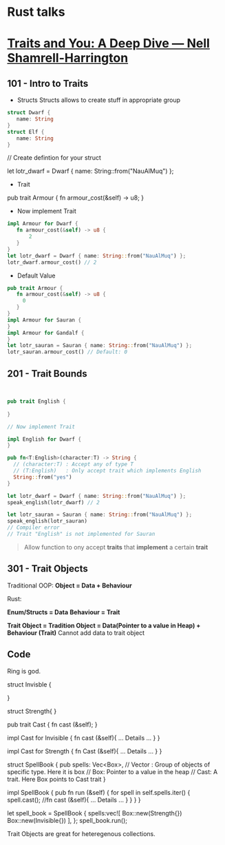 # Rust talks



# [Traits and You: A Deep Dive — Nell Shamrell-Harrington](https://www.youtube.com/watch?v=grU-4u0Okto) 


## 101 - Intro to Traits


- Structs
Structs allows to create stuff in appropriate group


```rust
struct Dwarf {
   name: String
}
struct Elf {
   name: String
}
``` 

// Create defintion for your struct

let lotr_dwarf = Dwarf { name: String::from("NauAlMuq") };

- Trait

pub trait Armour {
   fn armour_cost(&self) -> u8;
}

- Now implement Trait

```rust
impl Armour for Dwarf {
   fn armour_cost(&self) -> u8 {
       2
   }
}
let lotr_dwarf = Dwarf { name: String::from("NauAlMuq") };
lotr_dwarf.armour_cost() // 2
```

- Default Value

```rust
pub trait Armour {
   fn armour_cost(&self) -> u8 {
     0
   }
}
impl Armour for Sauran {
}
impl Armour for Gandalf {
}
let lotr_sauran = Sauran { name: String::from("NauAlMuq") };
lotr_sauran.armour_cost() // Default: 0
```


## 201 - Trait Bounds



```rust


pub trait English {
   
}

// Now implement Trait

impl English for Dwarf {
}

pub fn<T:English>(character:T) -> String { 
  // (character:T) : Accept any of type T
  // (T:English)   : Only accept trait which implements English
  String::from("yes") 
}

let lotr_dwarf = Dwarf { name: String::from("NauAlMuq") };
speak_english(lotr_dwarf) // 2

let lotr_sauran = Sauran { name: String::from("NauAlMuq") };
speak_english(lotr_sauran)
// Compiler error
// Trait "English" is not implemented for Sauran

```

> Allow function to ony accept **traits** that **implement** a certain **trait**


## 301 - Trait Objects

Traditional OOP:
**Object = Data + Behaviour**

Rust:

**Enum/Structs = Data**
**Behaviour = Trait**


**Trait Object = Tradition Object = Data(Pointer to a value in Heap) + Behaviour (Trait)**
Cannot add data to trait object


## Code

Ring is god. 

struct Invisble {

}

struct Strength{
}

pub trait Cast {
 fn cast (&self);
}

impl Cast for Invisible {
 fn cast (&self){ ... Details ... }
}

impl Cast for Strength {
 fn Cast (&self){ ... Details ... }
}

struct SpellBook {
  pub spells: Vec<Box<Cast>>,
  // Vector : Group of objects of specific type. Here it is box
  // Box: Pointer to a value in the heap
  // Cast: A trait. Here Box points to Cast trait
}

impl SpellBook {
  pub fn run (&self) {
    for spell in self.spells.iter() { spell.cast(); //fn cast (&self){ ... Details ... } }
  }
}


let spell_book = SpellBook {
		spells:vec![
		  Box::new(Strength{})
                  Box::new(Invisible{})
		],
		};
spell_book.run(); 


Trait Objects are great for heteregenous collections.






